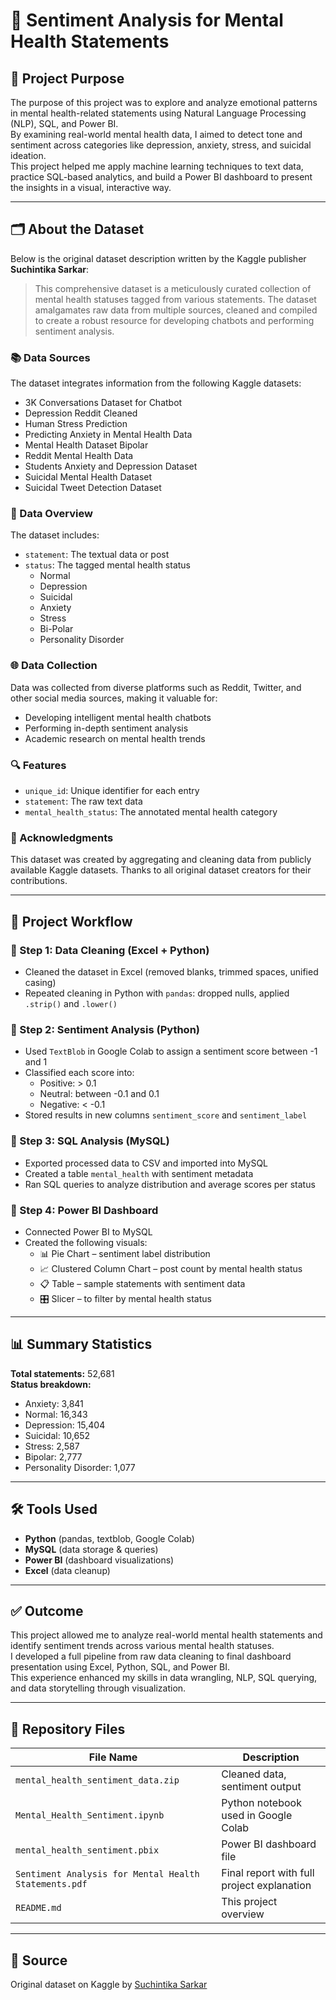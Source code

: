 # 🧠 Sentiment Analysis for Mental Health Statements

## 📌 Project Purpose

The purpose of this project was to explore and analyze emotional patterns in mental health-related statements using Natural Language Processing (NLP), SQL, and Power BI.  
By examining real-world mental health data, I aimed to detect tone and sentiment across categories like depression, anxiety, stress, and suicidal ideation.  
This project helped me apply machine learning techniques to text data, practice SQL-based analytics, and build a Power BI dashboard to present the insights in a visual, interactive way.

---

## 🗂️ About the Dataset

Below is the original dataset description written by the Kaggle publisher **Suchintika Sarkar**:

> This comprehensive dataset is a meticulously curated collection of mental health statuses tagged from various statements. The dataset amalgamates raw data from multiple sources, cleaned and compiled to create a robust resource for developing chatbots and performing sentiment analysis.

### 📚 Data Sources

The dataset integrates information from the following Kaggle datasets:

- 3K Conversations Dataset for Chatbot  
- Depression Reddit Cleaned  
- Human Stress Prediction  
- Predicting Anxiety in Mental Health Data  
- Mental Health Dataset Bipolar  
- Reddit Mental Health Data  
- Students Anxiety and Depression Dataset  
- Suicidal Mental Health Dataset  
- Suicidal Tweet Detection Dataset  

### 🧾 Data Overview

The dataset includes:

- `statement`: The textual data or post  
- `status`: The tagged mental health status  
  - Normal  
  - Depression  
  - Suicidal  
  - Anxiety  
  - Stress  
  - Bi-Polar  
  - Personality Disorder  

### 🌐 Data Collection

Data was collected from diverse platforms such as Reddit, Twitter, and other social media sources, making it valuable for:

- Developing intelligent mental health chatbots  
- Performing in-depth sentiment analysis  
- Academic research on mental health trends  

### 🔍 Features

- `unique_id`: Unique identifier for each entry  
- `statement`: The raw text data  
- `mental_health_status`: The annotated mental health category  

### 🙏 Acknowledgments

This dataset was created by aggregating and cleaning data from publicly available Kaggle datasets. Thanks to all original dataset creators for their contributions.

---

## 🔄 Project Workflow

### 🔹 Step 1: Data Cleaning (Excel + Python)
- Cleaned the dataset in Excel (removed blanks, trimmed spaces, unified casing)
- Repeated cleaning in Python with `pandas`: dropped nulls, applied `.strip()` and `.lower()`

### 🔹 Step 2: Sentiment Analysis (Python)
- Used `TextBlob` in Google Colab to assign a sentiment score between -1 and 1
- Classified each score into:
  - Positive: > 0.1
  - Neutral: between -0.1 and 0.1
  - Negative: < -0.1
- Stored results in new columns `sentiment_score` and `sentiment_label`

### 🔹 Step 3: SQL Analysis (MySQL)
- Exported processed data to CSV and imported into MySQL
- Created a table `mental_health` with sentiment metadata
- Ran SQL queries to analyze distribution and average scores per status

### 🔹 Step 4: Power BI Dashboard
- Connected Power BI to MySQL
- Created the following visuals:
  - 📊 Pie Chart – sentiment label distribution  
  - 📈 Clustered Column Chart – post count by mental health status  
  - 📋 Table – sample statements with sentiment data  
  - 🎛️ Slicer – to filter by mental health status  

---

## 📊 Summary Statistics

**Total statements:** 52,681  
**Status breakdown:**
- Anxiety: 3,841  
- Normal: 16,343  
- Depression: 15,404  
- Suicidal: 10,652  
- Stress: 2,587  
- Bipolar: 2,777  
- Personality Disorder: 1,077  

---

## 🛠️ Tools Used

- **Python** (pandas, textblob, Google Colab)  
- **MySQL** (data storage & queries)  
- **Power BI** (dashboard visualizations)  
- **Excel** (data cleanup)

---

## ✅ Outcome

This project allowed me to analyze real-world mental health statements and identify sentiment trends across various mental health statuses.  
I developed a full pipeline from raw data cleaning to final dashboard presentation using Excel, Python, SQL, and Power BI.  
This experience enhanced my skills in data wrangling, NLP, SQL querying, and data storytelling through visualization.

---

## 📎 Repository Files

| File Name                               | Description                                      |
|----------------------------------------|--------------------------------------------------|
| `mental_health_sentiment_data.zip`     | Cleaned data, sentiment output                  |
| `Mental_Health_Sentiment.ipynb`        | Python notebook used in Google Colab            |
| `mental_health_sentiment.pbix`         | Power BI dashboard file                         |
| `Sentiment Analysis for Mental Health Statements.pdf` | Final report with full project explanation |
| `README.md`                            | This project overview                           |

---

## 🔗 Source

Original dataset on Kaggle by [Suchintika Sarkar](https://www.kaggle.com/datasets/suchintikasarkar/sentiment-analysis-for-mental-health)

